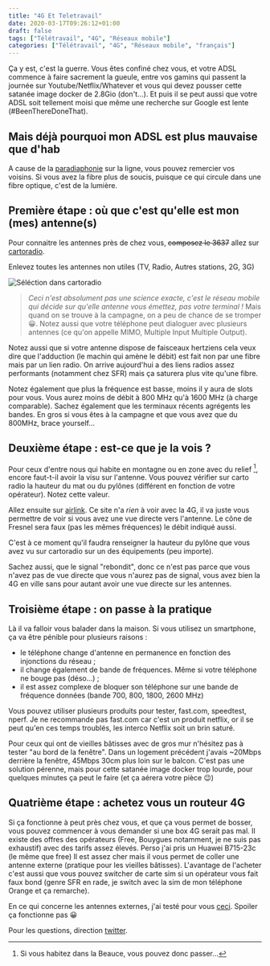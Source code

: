 ```yaml
---
title: "4G Et Teletravail"
date: 2020-03-17T09:26:12+01:00
draft: false
tags: ["Télétravail", "4G", "Réseaux mobile"]
categories: ["Télétravail", "4G", "Réseaux mobile", "français"]
---
```


Ça y est, c'est la guerre. Vous êtes confiné chez vous, et votre ADSL 
commence à faire sacrement la gueule, entre vos gamins qui passent la journée 
sur Youtube/Netflix/Whatever et vous qui devez pousser cette satanée image 
docker de 2.8Gio (don't...). Et puis il se peut aussi que votre ADSL soit tellement moisi
que même une recherche sur Google est lente (#BeenThereDoneThat).

## Mais déjà pourquoi mon ADSL est plus mauvaise que d'hab

A cause de la [paradiaphonie](https://fr.wikipedia.org/wiki/Diaphonie) sur 
la ligne, vous pouvez remercier vos voisins. Si vous avez la fibre plus de soucis, puisque 
ce qui circule dans une fibre optique, c'est de la lumière.

## Première étape : où que c'est qu'elle est mon (mes) antenne(s)

Pour connaitre les antennes près de chez vous, ~~composez le 3637~~ allez sur [cartoradio](https://www.cartoradio.fr).

Enlevez toutes les antennes non utiles (TV, Radio, Autres stations, 2G, 3G)

![Séléction dans cartoradio](/images/selection-cartoradio.png)

> *Ceci n'est _absolument_ pas une science exacte, c'est le réseau mobile qui décide sur
> qu'elle antenne vous émettez, pas votre terminal !* 
Mais quand on se trouve à la campagne, on a peu de chance de se tromper 😀. Notez aussi que votre téléphone peut dialoguer avec plusieurs antennes (ce qu'on appelle MIMO, Multiple Input Multiple Output).

Notez aussi que si votre antenne dispose de faisceaux hertziens cela veux dire que
l'adduction (le machin qui amène le débit) est fait non par une fibre mais par un lien
radio. On arrive aujourd'hui a des liens radios assez performants (notamment chez SFR)
mais ça saturera plus vite qu'une fibre.

Notez également que plus la fréquence est basse, moins il y aura de slots pour vous. Vous
aurez moins de débit à 800 MHz qu'à 1600 MHz (à charge comparable). Sachez également que
les terminaux récents agrégents les bandes. En gros si vous êtes à la campagne et que vous
avez que du 800MHz, brace yourself...

## Deuxième étape : est-ce que je la vois ?

Pour ceux d'entre nous qui habite en montagne ou en zone avec du relief [^1], encore
faut-t-il avoir la visu sur l'antenne. Vous pouvez vérifier sur carto radio la hauteur du
mat ou du pylônes (différent en fonction de votre opérateur). Notez cette valeur.

[^1]: Si vous habitez dans la Beauce, vous pouvez donc passer...

Allez ensuite sur [airlink](https://link.ui.com). Ce site n'a _rien_ à voir avec la 4G, il va
juste vous permettre de voir si vous avez une vue directe vers l'antenne. Le cône de
Fresnel sera faux (pas les mêmes fréquences) le débit indiqué aussi.

C'est à ce moment qu'il faudra renseigner la hauteur du pylône que vous avez vu sur
cartoradio sur un des équipements (peu importe).

Sachez aussi, que le signal "rebondit", donc ce n'est pas parce que vous n'avez pas de vue
directe que vous n'aurez pas de signal, vous avez bien la 4G en ville sans pour autant
avoir une vue directe sur les antennes.

## Troisième étape : on passe à la pratique

Là il va falloir vous balader dans la maison. Si vous utilisez un smartphone, ça va être
pénible pour plusieurs raisons :

* le téléphone change d'antenne en permanence en fonction des injonctions du réseau ;
* il change également de bande de fréquences. Même si votre téléphone ne bouge pas (déso...) ;
* il est assez complexe de bloquer son téléphone sur une bande de fréquence données
  (bande 700, 800, 1800, 2600 MHz)

Vous pouvez utiliser plusieurs produits pour tester, fast.com, speedtest, nperf. Je ne recommande pas
fast.com car c'est un produit netflix, or il se peut qu'en ces temps troublés, les
interco Netflix soit un brin saturé.

Pour ceux qui ont de vieilles bâtisses avec de gros mur n'hésitez pas à tester "au bord de
la fenêtre". Dans un logement précédent j'avais ~20Mbps derrière la fenêtre, 45Mbps 30cm
plus loin sur le balcon. C'est pas une solution pérenne, mais pour cette satanée image
docker trop lourde, pour quelques minutes ça peut le faire (et ça aérera votre pièce 😉)

## Quatrième étape : achetez vous un routeur 4G

Si ça fonctionne à peut près chez vous, et que ça vous permet de bosser, vous pouvez
commencer à vous demander si une box 4G serait pas mal. Il existe des offres des
opérateurs (Free, Bouygues notamment, je ne suis pas exhaustif) avec des tarifs assez
élevés. Perso j'ai pris un Huawei B715-23c (le même que free) Il est assez cher mais il
vous permet de coller une antenne externe (pratique pour les vieilles bâtisses).
L'avantage de l'acheter c'est aussi que vous pouvez switcher de carte sim si un opérateur
vous fait faux bond (genre SFR en rade, je switch avec la sim de mon téléphone Orange et
ça remarche). 

En ce qui concerne les antennes externes, j'ai testé pour vous [ceci](https://www.amazon.fr/gp/product/B00UBCCQOA/ref=ppx_yo_dt_b_asin_title_o02_s00?ie=UTF8&psc=1). Spoiler ça
fonctionne pas 😀

Pour les questions, direction [twitter](https://twitter.com/DesgrangeRemi).
